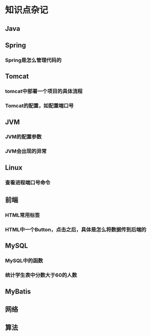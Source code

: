 # 知识点杂记

## Java

## Spring

### Spring是怎么管理代码的

## Tomcat

### tomcat中部署一个项目的具体流程

### Tomcat的配置，如配置端口号

## JVM

### JVM的配置参数

### JVM会出现的异常

## Linux

### 查看进程端口号命令

## 前端

### HTML常用标签

### HTML中一个Button，点击之后，具体是怎么将数据传到后端的

## MySQL

### MySQL中的函数

### 统计学生表中分数大于60的人数

## MyBatis

## 网络

## 算法